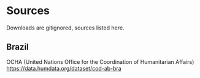 # Sources

Downloads are gitignored, sources listed here.

## Brazil

OCHA (United Nations Office for the Coordination of Humanitarian Affairs)
https://data.humdata.org/dataset/cod-ab-bra
